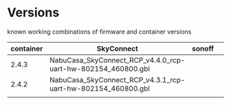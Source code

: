 # Versions

known working combinations of firmware and container versions

| container | SkyConnect                                                   | sonoff |   |   |
|-----------|--------------------------------------------------------------|--------|---|---|
| 2.4.3     | NabuCasa_SkyConnect_RCP_v4.4.0_rcp-uart-hw-802154_460800.gbl |        |   |   |
| 2.4.2     | NabuCasa_SkyConnect_RCP_v4.3.1_rcp-uart-hw-802154_460800.gbl |        |   |   |
|           |                                                              |        |   |   |
